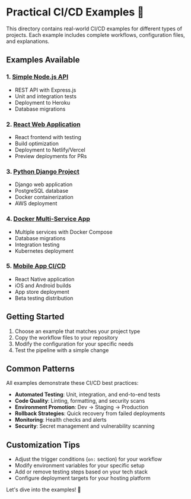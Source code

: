 # Practical CI/CD Examples 💼

This directory contains real-world CI/CD examples for different types of projects. Each example includes complete workflows, configuration files, and explanations.

## Examples Available

### 1. [Simple Node.js API](./nodejs-api/)
- REST API with Express.js
- Unit and integration tests
- Deployment to Heroku
- Database migrations

### 2. [React Web Application](./react-webapp/)
- React frontend with testing
- Build optimization
- Deployment to Netlify/Vercel
- Preview deployments for PRs

### 3. [Python Django Project](./python-django/)
- Django web application
- PostgreSQL database
- Docker containerization
- AWS deployment

### 4. [Docker Multi-Service App](./docker-microservices/)
- Multiple services with Docker Compose
- Database migrations
- Integration testing
- Kubernetes deployment

### 5. [Mobile App CI/CD](./mobile-app/)
- React Native application
- iOS and Android builds
- App store deployment
- Beta testing distribution

## Getting Started

1. Choose an example that matches your project type
2. Copy the workflow files to your repository
3. Modify the configuration for your specific needs
4. Test the pipeline with a simple change

## Common Patterns

All examples demonstrate these CI/CD best practices:

- **Automated Testing**: Unit, integration, and end-to-end tests
- **Code Quality**: Linting, formatting, and security scans
- **Environment Promotion**: Dev → Staging → Production
- **Rollback Strategies**: Quick recovery from failed deployments
- **Monitoring**: Health checks and alerts
- **Security**: Secret management and vulnerability scanning

## Customization Tips

- Adjust the trigger conditions (`on:` section) for your workflow
- Modify environment variables for your specific setup
- Add or remove testing steps based on your tech stack
- Configure deployment targets for your hosting platform

Let's dive into the examples! 🚀
